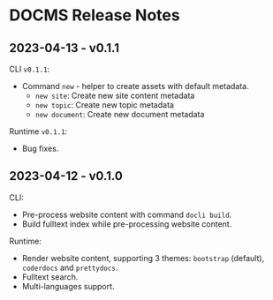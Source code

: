 # DOCMS Release Notes

## 2023-04-13 - v0.1.1

CLI `v0.1.1`:
- Command `new` - helper to create assets with default metadata.
  - `new site`: Create new site content metadata
  - `new topic`: Create new topic metadata
  - `new document`: Create new document metadata

Runtime `v0.1.1`:
- Bug fixes.

## 2023-04-12 - v0.1.0

CLI:
- Pre-process website content with command `docli build`.
- Build fulltext index while pre-processing website content.

Runtime:
- Render website content, supporting 3 themes: `bootstrap` (default), `coderdocs` and `prettydocs`.
- Fulltext search.
- Multi-languages support.
